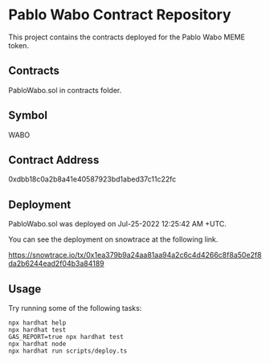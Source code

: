 # Pablo Wabo Contract Repository

This project contains the contracts deployed for the Pablo Wabo MEME token.

## Contracts

PabloWabo.sol in contracts folder.

## Symbol

WABO

## Contract Address

0xdbb18c0a2b8a41e40587923bd1abed37c11c22fc

## Deployment

PabloWabo.sol was deployed on Jul-25-2022 12:25:42 AM +UTC.

You can see the deployment on snowtrace at the following link.

https://snowtrace.io/tx/0x1ea379b9a24aa81aa94a2c6c4d4266c8f8a50e2f8da2b6244ead2f04b3a84189

## Usage

Try running some of the following tasks:

```shell
npx hardhat help
npx hardhat test
GAS_REPORT=true npx hardhat test
npx hardhat node
npx hardhat run scripts/deploy.ts
```
